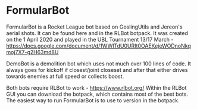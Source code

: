 # FormularBot
FormularBot is a Rocket League bot based on GoslingUtils and Jereon's aerial shots. It can be found here and in the RLBot botpack. It was created on the 1 April 2020 and played in the UBL Tournament 13/17 March - https://docs.google.com/document/d/1WWITdU0URIt0OAEKejeWODnoNkqmoj7X7-g2H63md8U

DemoBot is a demolition bot which uses not much over 100 lines of code. It always goes for kickoff if closest/joint closeset and after that either drives towards enemies at full speed or collects boost.

Both bots require RLBot to work - https://www.rlbot.org/ Within the RLBot GUI you can download the botpack, which contains most of the best bots. The easiest way to run FormularBot is to use to version in the botpack.
